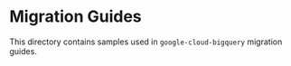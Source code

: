 # Migration Guides

This directory contains samples used in `google-cloud-bigquery` migration
guides.
